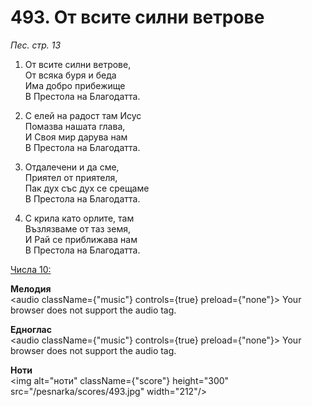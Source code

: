 # 493. От всите силни ветрове

_Пес. стр. 13_

1. От всите силни ветрове,  
От всяка буря и беда  
Има добро прибежище  
В Престола на Благодатта.  

2. С елей на радост там Исус  
Помазва нашата глава,  
И Своя мир дарува нам  
В Престола на Благодатта.  

3. Отдалечени и да сме,  
Приятел от приятеля,  
Пак дух със дух се срещаме  
В Престола на Благодатта.  

4. С крила като орлите, там  
Възлязваме от таз земя,  
И Рай се приближава нам  
В Престола на Благодатта.

[Числа 10:](http://biblia.bg/index.php?k=4&g=10&s=)

**Мелодия**  
<audio className={"music"} controls={true} preload={"none"}>
    <source src="/pesnarka/mp3/493.mp3" type="audio/mpeg"/>
    Your browser does not support the audio tag.
</audio>

**Едноглас**  
<audio className={"music"} controls={true} preload={"none"}>
    <source src="/pesnarka/transp/493.mp3" type="audio/mpeg"/>
    Your browser does not support the audio tag.
</audio>

**Ноти**  
<img alt="ноти" className={"score"} height="300" src="/pesnarka/scores/493.jpg" width="212"/>
